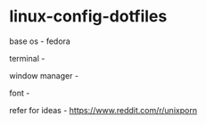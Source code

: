 # linux-config-dotfiles

base os - fedora

terminal -

window manager -

font -

refer for ideas - <https://www.reddit.com/r/unixporn>
